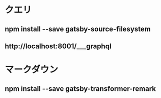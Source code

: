 # クエリ
## npm install --save gatsby-source-filesystem
## http://localhost:8001/___graphql
# マークダウン
## npm install --save gatsby-transformer-remark


